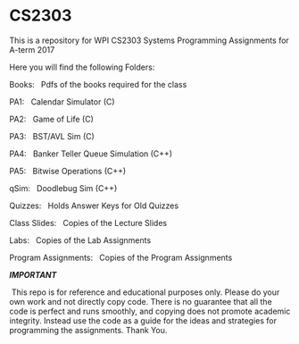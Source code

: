 # CS2303
This is a repository for WPI CS2303 Systems Programming Assignments for A-term 2017


Here you will find the following Folders:


Books:
&nbsp;	  Pdfs of the books required for the class


PA1:
&nbsp;    Calendar Simulator (C)
    
    
PA2:
&nbsp;    Game of Life (C)
    
    
PA3:
&nbsp;    BST/AVL Sim (C)
    
    
PA4:
&nbsp;    Banker Teller Queue Simulation (C++)
    
    
PA5:
&nbsp;    Bitwise Operations (C++)
    
    
qSim:
&nbsp;    Doodlebug Sim (C++)


Quizzes:
&nbsp;	  Holds Answer Keys for Old Quizzes


Class Slides:
&nbsp;	  Copies of the Lecture Slides


Labs:
&nbsp;	  Copies of the Lab Assignments


Program Assignments:
&nbsp;	  Copies of the Program Assignments

  
***IMPORTANT***


&nbsp;This repo is for reference and educational purposes only. Please do your own work and not directly copy code. There is no guarantee that all the code is perfect and runs smoothly, and copying does not promote academic integrity. Instead use the code as a guide for the ideas and strategies for programming the assignments. Thank You.
